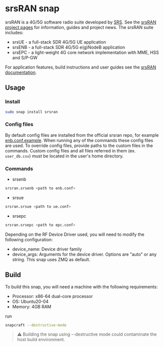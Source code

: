 # srsRAN snap

srsRAN is a 4G/5G software radio suite developed by [SRS](https://www.srs.io/). See the [srsRAN project pages](https://www.srsran.com/) for information, guides and project news. The srsRAN suite includes:
- srsUE - a full-stack SDR 4G/5G UE application
- srsENB - a full-stack SDR 4G/5G e(g)NodeB application
- srsEPC - a light-weight 4G core network implementation with MME, HSS and S/P-GW

For application features, build instructions and user guides see the [srsRAN documentation](https://docs.srsran.com/en/latest/).

## Usage

### Install

```bash
sudo snap install srsran
```

### Config files

By default config files are installed from the official srsran repo, for example [enb.conf.example](https://github.com/srsran/srsRAN/blob/master/srsenb/enb.conf.example).
When running any of the commands these config files are used. 
To override config files, provide paths to the custom files in the commands.
Custom config files and all files referred in them (ex. `user_db.csv`) must be located in the user's home
directory.

### Commands

- srsenb

```bash
srsran.srsenb <path to enb.conf>
```

- srsue

```bash
srsran.srsue <path to ue.conf>
```

- srsepc

```bash
srsran.srsepc <path to epc.conf>
```
Depending on the RF Device Driver used, you will need to modify the following configuration:
- device_name: Device driver family
- device_args: Arguments for the device driver. Options are "auto" or any string.
This snap uses ZMQ as default.

## Build
To build this snap, you will need a machine with the following requirements:
- Processor: x86-64 dual-core processor
- OS: Ubuntu20-04
- Memory: 4GB RAM

run
```bash
snapcraft --destructive-mode
```
> :warning: Building the snap using --destructive mode could contaminate the host build environment.